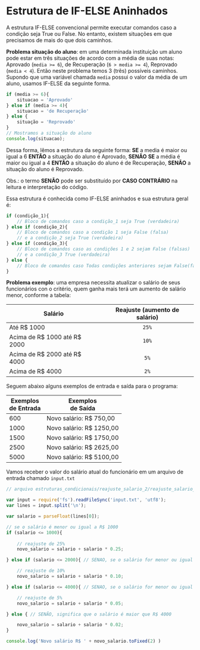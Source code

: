 <script src="../jquery-3.4.1.min.js"></script>
<script src="../jquery_preventDefault.js"></script>  
<link rel="stylesheet" type="text/css" href="../style.css">

# Estrutura de IF-ELSE Aninhados

A estrutura IF-ELSE convencional permite executar comandos caso a condição seja True ou False. No entanto, existem situações em que precisamos de mais do que dois caminhos.

**Problema situação do aluno**: em uma determinada instituição um aluno pode estar em três situações de acordo com a média de suas notas: Aprovado (`media >= 6`), de Recuperação (`6 > media >= 4`), Reprovado (`media < 4`). Então neste problema temos 3 (três) possíveis caminhos. Supondo que uma variável chamada `media` possui o valor da média de um aluno, usamos IF-ELSE da seguinte forma.

```javascript
if (media >= 6){
    situacao = 'Aprovado'
} else if (media >= 4){
    situacao = 'de Recuperação'    
} else {
    situação = 'Reprovado'
}
// Mostramos a situação do aluno
console.log(situacao);
```

Dessa forma, lêmos a estrutura da seguinte forma: **SE** a media é maior ou igual a 6 **ENTÃO** a situação do aluno é Aprovado, **SENÃO** **SE** a média é maior ou igual a 4 **ENTÃO** a situação do aluno é de Recuperação, **SENÃO** a situação do aluno é Reprovado. 

Obs.: o termo **SENÃO** pode ser substituído por **CASO CONTRÁRIO** na leitura e interpretação do código.

Essa estrutura é conhecida como IF-ELSE aninhados e sua estrutura geral é:

```javascript
if (condição_1){
    // Bloco de comandos caso a condição_1 seja True (verdadeira)
} else if (condição_2){
    // Bloco de comandos caso a condição 1 seja False (falsa)
    // e a condição_2 seja True (verdadeira)
} else if (condição_3){
    // Bloco de comandos caso as condições 1 e 2 sejam False (falsas)
    // e a condição_3 True (verdadeira)
} else {
    // Bloco de comandos caso Todas condições anteriores sejam False(falsas)
}
```

**Problema exemplo**: uma empresa necessita atualizar o salário de seus funcionários con o critério, quem ganha mais terá um aumento de salário menor, conforme a tabela:

| Salário  | Reajuste (aumento de salário)
| ------------- | :-------------: |
| Até R$ 1000 | `25%` 
| Acima de R$ 1000 até R$ 2000  | `10%`
| Acima de R$ 2000 até R$ 4000  | `5%`
| Acima de R$ 4000 | `2%`

Seguem abaixo alguns exemplos de entrada e saída para o programa:

| Exemplos<br>de Entrada  | Exemplos<br>de Saída
| ------------- | ------------- |
| 600 | Novo salário: R$ 750,00
| 1000 | Novo salário: R$ 1250,00
| 1500 | Novo salário: R$ 1750,00
| 2500 | Novo salário: R$ 2625,00
| 5000 | Novo salário: R$ 5100,00

Vamos receber o valor do salário atual do funcionário em um arquivo de entrada chamado `input.txt`

```javascript
// arquivo estruturas_condicionais/reajuste_salario_2/reajuste_salario_2.js

var input = require('fs').readFileSync('input.txt', 'utf8');
var lines = input.split('\n');

var salario = parseFloat(lines[0]);

// se o salário é menor ou igual a R$ 1000
if (salario <= 1000){
    
    // reajuste de 25%
    novo_salario = salario + salario * 0.25;

} else if (salario <= 2000){ // SENAO, se o salário for menor ou igual a R$ 2000

    // reajuste de 10%
    novo_salario = salario + salario * 0.10;

} else if (salario <= 4000){ // SENAO, se o salário for menor ou igual a R$ 4000

    // reajuste de 5%
    novo_salario = salario + salario * 0.05;

} else { // SENÃO, significa que o salário é maior que R$ 4000

    novo_salario = salario + salario * 0.02;
}

console.log('Novo salário R$ ' + novo_salario.toFixed(2) )
```